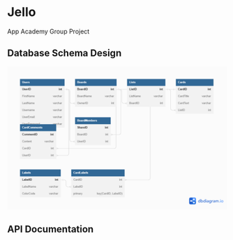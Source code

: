 # Jello
App Academy Group Project


## Database Schema Design

<!--!!START SILENT -->
![jello-database-schema]

[jello-database-schema]:Jello.png


## API Documentation
